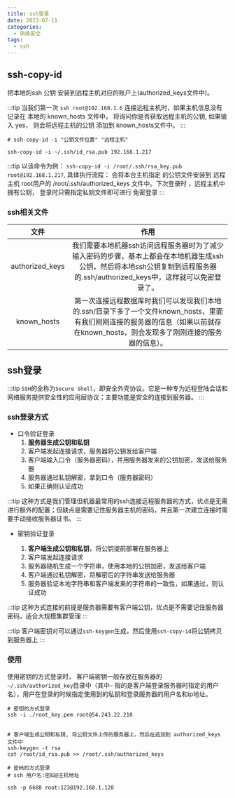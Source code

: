 ```yaml
---
title: ssh登录
date: 2023-07-11
categories:
  - 网络安全
tags:
  - ssh
---
```


## ssh-copy-id

把本地的ssh 公钥 安装到远程主机对应的账户上(authorized_keys文件中)。

:::tip
当我们第一次 `ssh root@192.168.1.6` 连接远程主机时，如果主机信息没有记录在 本地的 known_hosts 文件中， 将询问你是否获取远程主机的公钥,
如果输入 yes， 则会将远程主机的公钥 添加到 known_hosts文件中。
:::

```shell
# ssh-copy-id -i "公钥文件位置" "远程主机"

ssh-copy-id -i ~/.ssh/id_rsa.pub 192.168.1.217
```

:::tip
以该命令为例： `ssh-copy-id -i /root/.ssh/rsa_key.pub  root@192.168.1.217`, 具体执行流程： 会将本台主机指定
的公钥文件安装到 远程主机 root用户的 /root/.ssh/authorized_keys 文件中。下次登录时 ，远程主机中拥有公钥， 登录时只需指定私钥文件即可进行
免密登录
:::

### ssh相关文件

|   文件    |  作用   |           
|:-------:|:-----:|
|   authorized_keys   | 我们需要本地机器ssh访问远程服务器时为了减少输入密码的步骤，基本上都会在本地机器生成ssh公钥，然后将本地ssh公钥复制到远程服务器的.ssh/authorized_keys中，这样就可以免密登录了。  |  
|  known_hosts  | 第一次连接远程数据库时我们可以发现我们本地的.ssh/目录下多了一个文件known_hosts，里面有我们刚刚连接的服务器的信息（如果以前就存在known_hosts，则会发现多了刚刚连接的服务器的信息）。  |




## ssh登录

:::tip
`SSH`的全称为`Secure Shell`，即安全外壳协议。它是一种专为远程登陆会话和网络服务提供安全性的应用层协议；主要功能是安全的连接到服务器。
:::

### ssh登录方式

* 口令验证登录
    1. **服务器生成公钥和私钥**
    2. 客户端发起连接请求，服务器将公钥发给客户端
    3. 客户端输入口令（服务器密码），并用服务器发来的公钥加密，发送给服务器
    4. 服务器通过私钥解密，拿到口令（服务器密码）
    5. 如果正确则认证成功

:::tip
这种方式是我们管理但机器最常用的ssh连接远程服务器的方式，优点是无需进行额外的配置；但缺点是需要记住服务器主机的密码，并且第一次建立连接时需要手动接收服务器证书。
:::

* 密钥验证登录

    1. **客户端生成公钥和私钥**，将公钥提前部署在服务器上
    2. 客户端发起连接请求
    3. 服务器随机生成一个字符串，使用本地的公钥加密，发送给客户端
    4. 客户端通过私钥解密，将解密后的字符串发送给服务器
    5. 服务器验证本地字符串和客户端发来的字符串的一致性，如果通过，则认证成功

:::tip
这种方式连接的前提是服务器需要有客户端公钥，优点是不需要记住服务器密码，适合大规模集群管理
:::

:::tip
客户端密钥对可以通过`ssh-keygen`生成，然后使用`ssh-copy-id`将公钥拷贝到服务器上
:::

### 使用

使用密钥的方式登录时， 客户端密钥一般存放在服务器的`~/.ssh/authorized_key`目录中（其中`~`
指的是客户端登录服务器时指定的用户名），用户在登录的时候指定使用到的私钥和登录服务器的用户名和ip地址。

```shell
# 密钥的方式登录
ssh -i ./root_key.pem root@54.243.22.210


# 客户端生成公钥和私钥, 将公钥文件上传的服务器上，然后在追加到 authorized_keys 文件中
ssh-keygen -t rsa
cat /root/id_rsa.pub >> /root/.ssh/authorized_keys

# 密码的方式登录
# ssh 用户名:密码@主机地址

ssh -p 6688 root:123@192.168.1.128
```





